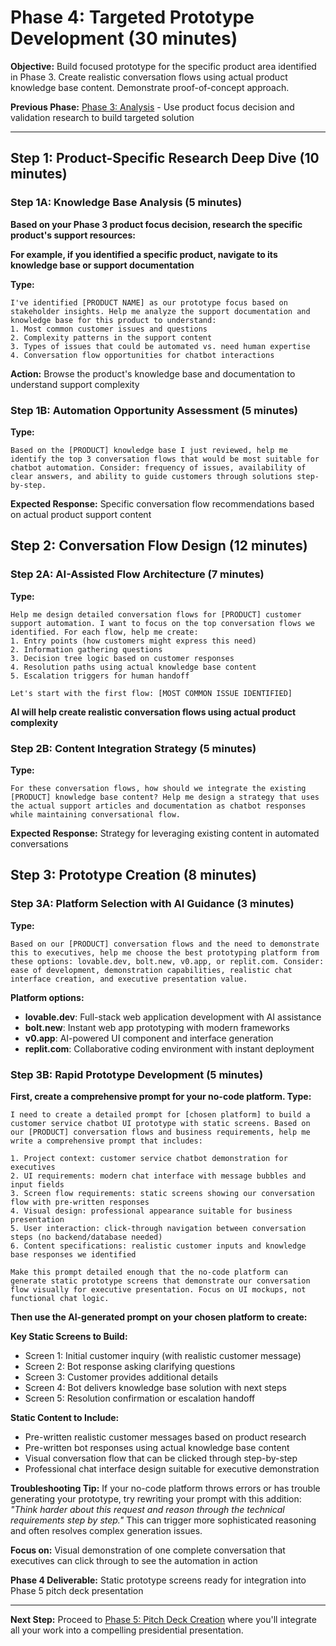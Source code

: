 # Phase 4: Targeted Prototype Development (30 minutes)

**Objective:** Build focused prototype for the specific product area identified in Phase 3. Create realistic conversation flows using actual product knowledge base content. Demonstrate proof-of-concept approach.

**Previous Phase:** [Phase 3: Analysis](./phase3_analysis.md) - Use product focus decision and validation research to build targeted solution

---

## Step 1: Product-Specific Research Deep Dive (10 minutes)

### Step 1A: Knowledge Base Analysis (5 minutes)
**Based on your Phase 3 product focus decision, research the specific product's support resources:**

**For example, if you identified a specific product, navigate to its knowledge base or support documentation**

**Type:**
```
I've identified [PRODUCT NAME] as our prototype focus based on stakeholder insights. Help me analyze the support documentation and knowledge base for this product to understand:
1. Most common customer issues and questions
2. Complexity patterns in the support content
3. Types of issues that could be automated vs. need human expertise
4. Conversation flow opportunities for chatbot interactions
```

**Action:** Browse the product's knowledge base and documentation to understand support complexity

### Step 1B: Automation Opportunity Assessment (5 minutes)
**Type:**
```
Based on the [PRODUCT] knowledge base I just reviewed, help me identify the top 3 conversation flows that would be most suitable for chatbot automation. Consider: frequency of issues, availability of clear answers, and ability to guide customers through solutions step-by-step.
```

**Expected Response:** Specific conversation flow recommendations based on actual product support content

## Step 2: Conversation Flow Design (12 minutes)

### Step 2A: AI-Assisted Flow Architecture (7 minutes)
**Type:**
```
Help me design detailed conversation flows for [PRODUCT] customer support automation. I want to focus on the top conversation flows we identified. For each flow, help me create:
1. Entry points (how customers might express this need)
2. Information gathering questions 
3. Decision tree logic based on customer responses
4. Resolution paths using actual knowledge base content
5. Escalation triggers for human handoff

Let's start with the first flow: [MOST COMMON ISSUE IDENTIFIED]
```

**AI will help create realistic conversation flows using actual product complexity**

### Step 2B: Content Integration Strategy (5 minutes)
**Type:**
```
For these conversation flows, how should we integrate the existing [PRODUCT] knowledge base content? Help me design a strategy that uses the actual support articles and documentation as chatbot responses while maintaining conversational flow.
```

**Expected Response:** Strategy for leveraging existing content in automated conversations

## Step 3: Prototype Creation (8 minutes)

### Step 3A: Platform Selection with AI Guidance (3 minutes)
**Type:**
```
Based on our [PRODUCT] conversation flows and the need to demonstrate this to executives, help me choose the best prototyping platform from these options: lovable.dev, bolt.new, v0.app, or replit.com. Consider: ease of development, demonstration capabilities, realistic chat interface creation, and executive presentation value.
```

**Platform options:**
- **lovable.dev**: Full-stack web application development with AI assistance
- **bolt.new**: Instant web app prototyping with modern frameworks
- **v0.app**: AI-powered UI component and interface generation
- **replit.com**: Collaborative coding environment with instant deployment

### Step 3B: Rapid Prototype Development (5 minutes)
**First, create a comprehensive prompt for your no-code platform. Type:**
```
I need to create a detailed prompt for [chosen platform] to build a customer service chatbot UI prototype with static screens. Based on our [PRODUCT] conversation flows and business requirements, help me write a comprehensive prompt that includes:

1. Project context: customer service chatbot demonstration for executives
2. UI requirements: modern chat interface with message bubbles and input fields
3. Screen flow requirements: static screens showing our conversation flow with pre-written responses
4. Visual design: professional appearance suitable for business presentation
5. User interaction: click-through navigation between conversation steps (no backend/database needed)
6. Content specifications: realistic customer inputs and knowledge base responses we identified

Make this prompt detailed enough that the no-code platform can generate static prototype screens that demonstrate our conversation flow visually for executive presentation. Focus on UI mockups, not functional chat logic.
```

**Then use the AI-generated prompt on your chosen platform to create:**

**Key Static Screens to Build:**
- Screen 1: Initial customer inquiry (with realistic customer message)
- Screen 2: Bot response asking clarifying questions
- Screen 3: Customer provides additional details
- Screen 4: Bot delivers knowledge base solution with next steps
- Screen 5: Resolution confirmation or escalation handoff

**Static Content to Include:**
- Pre-written realistic customer messages based on product research
- Pre-written bot responses using actual knowledge base content
- Visual conversation flow that can be clicked through step-by-step
- Professional chat interface design suitable for executive demonstration

**Troubleshooting Tip:** If your no-code platform throws errors or has trouble generating your prototype, try rewriting your prompt with this addition: *"Think harder about this request and reason through the technical requirements step by step."* This can trigger more sophisticated reasoning and often resolves complex generation issues.

**Focus on:** Visual demonstration of one complete conversation that executives can click through to see the automation in action

**Phase 4 Deliverable:** Static prototype screens ready for integration into Phase 5 pitch deck presentation

---

**Next Step:** Proceed to [Phase 5: Pitch Deck Creation](./phase5_pitch.md) where you'll integrate all your work into a compelling presidential presentation.